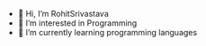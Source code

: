 - 👋 Hi, I’m RohitSrivastava
- 👀 I’m interested in Programming
- 🌱 I’m currently learning programming languages

<!---
RohitOryx/RohitOryx is a ✨ special ✨ repository because its `README.md` (this file) appears on your GitHub profile.
You can click the Preview link to take a look at your changes.
--->
